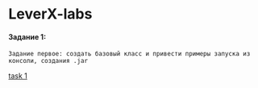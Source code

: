 # LeverX-labs
#### Задание 1:
    Задание первое: создать базовый класс и привести примеры запуска из консоли, создания .jar
[task 1](/task1)
    
